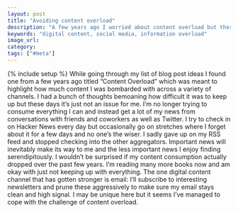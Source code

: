 ```yaml
---
layout: post
title: "Avoiding content overload"
description: "A few years ago I worried about content overload but these days it's no longer a problem."
keywords: "digital content, social media, information overload"
image_url: 
category: 
tags: ["#meta"]
---
```

{% include setup %}
While going through my list of blog post ideas I found one from a few years ago titled “Content Overload” which was meant to highlight how much content I was bombarded with across a variety of channels. I had a bunch of thoughts bemoaning how difficult it was to keep up but these days it’s just not an issue for me. I’m no longer trying to consume everything I can and instead get a lot of my news from conversations with friends and coworkers as well as Twitter. I try to check in on Hacker News every day but occasionally go on stretches where I forget about it for a few days and no one’s the wiser. I sadly gave up on my RSS feed and stopped checking into the other aggregators. Important news will inevitably make its way to me and the less important news I enjoy finding serendipitously. I wouldn’t be surprised if my content consumption actually dropped over the past few years. I’m reading many more books now and am okay with just not keeping up with everything. The one digital content channel that has gotten stronger is email: I’ll subscribe to interesting newsletters and prune these aggressively to make sure my email stays clean and high signal. I may be unique here but it seems I’ve managed to cope with the challenge of content overload.
